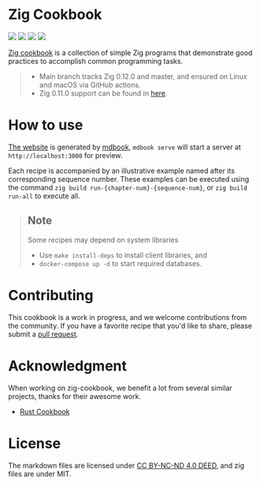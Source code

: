 # Zig Cookbook

[![](https://img.shields.io/discord/1155469703846834187?label=Chat%20on%20Discord)](https://discord.gg/bAehMGPb2R)
[![](https://img.shields.io/github/stars/zigcc/zig-cookbook?style=square&color=#30a14e)](https://github.com/zigcc/zig-cookbook/stargazers)
[![](https://github.com/zigcc/zig-cookbook/actions/workflows/ci.yml/badge.svg)](https://github.com/zigcc/zig-cookbook/actions/workflows/ci.yml)
[![](https://github.com/zigcc/zig-cookbook/actions/workflows/pages.yml/badge.svg)](https://github.com/zigcc/zig-cookbook/actions/workflows/pages.yml)

[Zig cookbook](https://github.com/zigcc/zig-cookbook) is a collection of simple Zig programs that demonstrate good practices to accomplish common programming tasks.

> - Main branch tracks Zig 0.12.0 and master, and ensured on Linux and macOS via GitHub actions.
> - Zig 0.11.0 support can be found in [here](https://github.com/zigcc/zig-cookbook/tree/0.11.0).

# How to use

[The website](https://cookbook.ziglang.cc/) is generated by [mdbook](https://rust-lang.github.io/mdBook/), `mdbook serve` will start a server at `http://localhost:3000` for preview.

Each recipe is accompanied by an illustrative example named after its corresponding sequence number. These examples can be executed using the command `zig build run-{chapter-num}-{sequence-num}`, or `zig build run-all` to execute all.

> ## Note
> Some recipes may depend on system libraries
> - Use `make install-deps` to install client libraries, and
> - `docker-compose up -d` to start required databases.

# Contributing

This cookbook is a work in progress, and we welcome contributions from the community. If you have a favorite recipe that you'd like to share, please submit a [pull request](https://github.com/zigcc/zig-cookbook/pulls).

# Acknowledgment

When working on zig-cookbook, we benefit a lot from several similar projects, thanks for their awesome work.

- [Rust Cookbook](https://github.com/rust-lang-nursery/rust-cookbook)

# License

The markdown files are licensed under [CC BY-NC-ND 4.0 DEED](https://creativecommons.org/licenses/by-nc-nd/4.0/), and zig files are under MIT.
